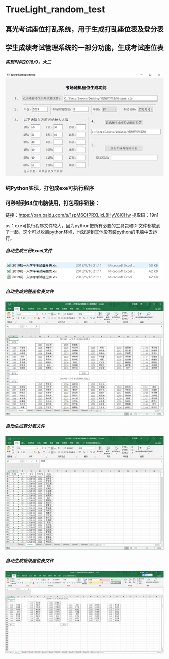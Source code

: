 # TrueLight_random_test
## 真光考试座位打乱系统，用于生成打乱座位表及登分表
## 学生成绩考试管理系统的一部分功能，生成考试座位表
##### 实现时间2018/9，大二
![image](https://github.com/GDUT-Rp/TrueLight_random_test/raw/master/show/e73262c87df883380036da729e2b8e6.png)
### 纯Python实现，打包成exe可执行程序
### 可移植到64位电脑使用，打包程序链接：
链接：https://pan.baidu.com/s/1spM6CfPRXLIxL8HyV8ICHw 
提取码：19n1

ps：exe可执行程序文件较大，因为python把所有必要的工具包和Dll文件都放到了一起，这个可以脱离python环境，也就是到其他没有装python的电脑中去运行。

##### 自动生成三份Excel文件
![image](https://github.com/GDUT-Rp/TrueLight_random_test/raw/master/show/Snipaste_2018-09-16_21-38-27.png)
##### 自动生成完整座位表文件
![image](https://github.com/GDUT-Rp/TrueLight_random_test/raw/master/show/Snipaste_2018-09-16_21-40-05.png)
##### 自动生成登分表文件
![image](https://github.com/GDUT-Rp/TrueLight_random_test/raw/master/show/Snipaste_2018-09-16_21-40-26.png)
##### 自动生成班级座位表文件
![image](https://github.com/GDUT-Rp/TrueLight_random_test/raw/master/show/Snipaste_2018-09-16_21-41-16.png)


